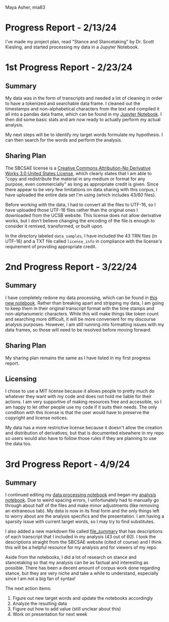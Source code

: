 Maya Asher, mia83
# Progress Report - 2/13/24
I've made my project plan, read "Stance and Stancetaking" by Dr. Scott Kiesling, and started processing my data in a Jupyter Notebook. 

# 1st Progress Report - 2/23/24
## Summary
My data was in the form of transcripts and needed a lot of cleaning in order to have a tokenized and searchable data frame. I cleaned out the timestamps and non-alphabetical characters from the text and compiled it all into a pandas data frame, which can be found in my [Jupyter Notebook](https://github.com/Data-Science-for-Linguists-2024/Stance-Taking-in-Spontaneous-Speech/blob/main/processing_sbcsae.ipynb). I then did some basic stats and am now ready to actually perform my actual analysis. 

My next steps will be to identify my target words formulate my hypothesis. I can then search for the words and perform the analysis. 

## Sharing Plan
The SBCSAE license is a [Creative Commons Attribution-No Derivative Works 3.0 United States License](https://creativecommons.org/licenses/by-nd/3.0/us/), which clearly states that I am able to "copy and redistribute the material in any medium or format for any purpose, even commercially" as long as appropriate credit is given. Since there appear to be very few limitations on data sharing with this corpus, I have uploaded the entire data set I'm using (which includes 43/60 files). 

Before working with the data, I had to convert all the files to UTF-16, so I have uploaded those UTF-16 files rather than the original ones I downloaded from the UCSB website. This license does not allow derivative works, but I don't believe changing the encoding of the file is enough to consider it remixed, transformed, or built upon. 

In the directory labeled `data_samples`, I have included the 43 TRN files (in UTF-16) and a TXT file called `license_info` in compliance with the license's requirement of providing appropriate credit. 

# 2nd Progress Report - 3/22/24
## Summary
I have completely redone my data processing, which can be found in [this new notebook](https://github.com/Data-Science-for-Linguists-2024/Stance-Taking-in-Spontaneous-Speech/blob/main/reprocessing_sbcsae.ipynb). Rather than breaking apart and stripping my data, I am going to keep them in their original transcript format with the time stamps and non-alphanumeric characters. While this will make things like token count and searching more difficult, it will be more convenient for my discourse analysis purposes. However, I am still running into formatting issues with my data frames, so those will need to be resolved before moving forward.

## Sharing Plan
My sharing plan remains the same as I have listed in my first progress report. 

## Licensing
I chose to use a MIT license because it allows people to pretty much do whatever they want with my code and does not hold me liable for their actions. I am very supportive of making resources free and accessible, so I am happy to let other people use my code if it suits their needs. The only condition with this license is that the user would have to preserve the copyright and license notices. 

My data has a more restrictive license because it doesn't allow the creation and distribution of derivatives, but that is documented elsewhere in my repo so users would also have to follow those rules if they are planning to use the data too. 

# 3rd Progress Report - 4/9/24
## Summary
I continued editing my [data processing notebook](https://github.com/Data-Science-for-Linguists-2024/Stance-Taking-in-Spontaneous-Speech/blob/main/reprocessing_sbcsae.ipynb) and began my [analysis notebook](https://github.com/Data-Science-for-Linguists-2024/Stance-Taking-in-Spontaneous-Speech/blob/main/analyzing_sbcsae.ipynb). Due to weird spacing errors, I unfortunately had to manually go through about half of the files and make minor adjustments (like removing an extraneous tab). My data is now in its final form and the only things left to worry about are the analysis specifics and the presentation. I am having a sparsity issue with current target words, so I may try to find substitutes.

I also added a new markdown file called [file_summary](https://github.com/Data-Science-for-Linguists-2024/Stance-Taking-in-Spontaneous-Speech/blob/main/file_summary.md) that has descriptions of each transcript that I included in my analysis (43 out of 60). I took the descriptions straight from the SBCSAE website (cited of course) and I think this will be a helpful resource for my analysis and for viewers of my repo.

Aside from the notebooks, I did a lot of research on stance and stancetaking so that my analysis can be as factual and interesting as possible. There has been a decent amount of corpus work done regarding stance, but they are very niche and take a while to understand, especially since I am not a big fan of syntax!

The next action items:
1. Figure out new target words and update the notebooks accordingly
2. Analyze the resulting data
3. Figure out how to add value (still unclear about this)
4. Work on presentation for next week
